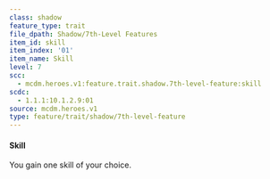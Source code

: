 ```yaml
---
class: shadow
feature_type: trait
file_dpath: Shadow/7th-Level Features
item_id: skill
item_index: '01'
item_name: Skill
level: 7
scc:
  - mcdm.heroes.v1:feature.trait.shadow.7th-level-feature:skill
scdc:
  - 1.1.1:10.1.2.9:01
source: mcdm.heroes.v1
type: feature/trait/shadow/7th-level-feature
---
```


#### Skill

You gain one skill of your choice.
